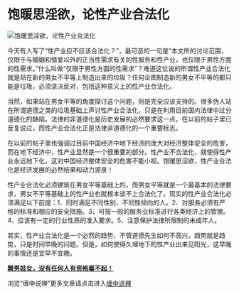 饱暖思淫欲，论性产业合法化
====





![饱暖思淫欲，论性产业合法化](http://simg.sinajs.cn/blog7style/images/common/sg_trans.gif)





今天有人写了“性产业应不应该合法化？”，最可恶的一句是“本文所的讨论范围，仅限于与婚姻和情爱以外的正当性需求有关的性服务和性产业，也仅限于男性方面的性需求。”什么叫做“仅限于男性方面的性需求”？难道这位说的所谓性产业合法化就是站在新的男女不平等上制造出来的垃圾？任何企图制造新的男女不平等的都只能是垃圾，必须坚决反对，包括这种意义上的性产业合法化。

当然，如果站在男女平等的角度探讨这个问题，则是完全应该支持的。很多伪人站在所谓道德之类的垃圾基础上声讨性产业合法化，只是在利用目前国内法律中过分道德化的缺陷。法律的非道德化是历史发展的必然要求这一点，在以前的帖子里已反复说过，而性产业合法化正是法律非道德化的一个重要标志。

在以前的帖子里也强调过目前中国经济中地下经济的庞大对经济整体安全的危害，而在地下经济中，性产业显然是一个很重要的部分。性产业不合法化，就使得性产业永远地下化，这对中国经济整体安全的危害不能小视。饱暖思淫欲，性产业合法化是经济发展的必然结果和动力源泉！

性产业合法化必须建筑在男女平等基础上的，而男女平等就是一个最基本的法律要求，男女不平等基础上的性产业也就根本谈不上合法化了。现实的性产业合法化必须满足以下前提：1、同时满足不同性别、不同性倾向的人。2、对服务必须有严格的标准和相应的安全措施。3、可按一般的服务业标准进行各类经济上的管理。4、应该有一定的行业性质的准入要求。5、注意保护法律所限制的未成年人。

其实，性产业合法化是一个必然的趋势，不管道德先生如何不高兴，趋势就是趋势，只是时间早晚的问题。但是，如何使得久埋地下的性产业出来见阳光，这早晚的事情还是宜早不宜晚。

[**舞男妓女，没有任何人有资格看不起！**](http://blog.sina.com.cn/u/486e105c010005ay)

浏览“缠中说禅”更多文章请点击进入[缠中说禅](http://blog.sina.com.cn/m/chzhshch)

